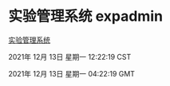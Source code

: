 # 实验管理系统 expadmin
[实验管理系统](http://59.174.25.102:56808/expadmin-782313d2-e1b1-4ea7-932e-3a55e6a1a4d0/)

2021年 12月 13日 星期一 12:22:19 CST

2021年 12月 13日 星期一 04:22:19 GMT
